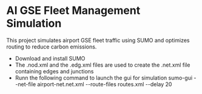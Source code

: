 # AI GSE Fleet Management Simulation

This project simulates airport GSE fleet traffic using SUMO and optimizes routing to reduce carbon emissions. 

- Download and install SUMO
- The .nod.xml and the .edg.xml files are used to create the .net.xml file containing edges and junctions
- Runn the following command to launch the gui for simulation
sumo-gui --net-file airport-net.net.xml --route-files routes.xml --delay 20
